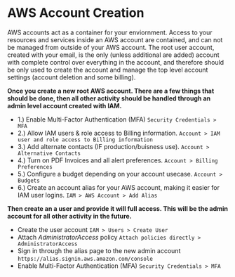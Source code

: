 # AWS Account Creation

AWS accounts act as a container for your enviornment. Access to your resources and services inside an AWS account are contained, and can not be managed from outside of your AWS account. The root user account, created with your email, is the only (unless additional are added) account with complete control over everything in the account, and therefore should be only used to create the account and manage the top level account settings (account deletion and some billing).

**Once you create a new root AWS account. There are a few things that should be done, then all other activity should be handled through an admin level account created with IAM.**

- 1.) Enable Multi-Factor Authentication (MFA) ```Security Credentials > MFA```
- 2.) Allow IAM users & role access to Billing information. ```Account > IAM user and role access to Billing information```
- 3.) Add alternate contacts (IF production/buisness use). ```Account > Alternative Contacts```
- 4.) Turn on PDF Invoices and all alert preferences. ```Account > Billing Preferences```
- 5.) Configure a budget depending on your account usecase. ```Account > Budgets```
- 6.) Create an account alias for your AWS account, making it easier for IAM user logins. ```IAM > AWS Account > Add Alias```

**Then create an a user and provide it will full access. This will be the admin account for all other activity in the future.** 

- Create the user account  ``` IAM > Users > Create User ```
- Attach *AdministratorAccess* policy ```Attach policies directly > AdministratorAccess```
- Sign in through the alias page to the new admin account ```https://alias.signin.aws.amazon.com/console```
- Enable Multi-Factor Authentication (MFA) ```Security Credentials > MFA```
